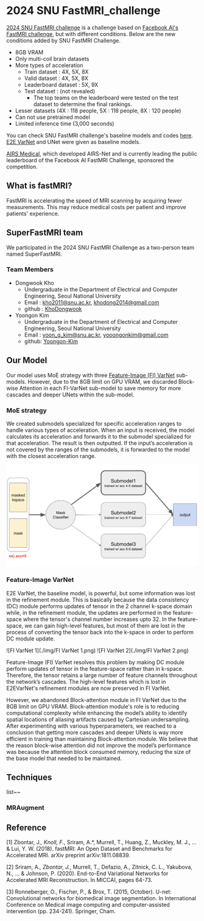 # 2024 SNU FastMRI_challenge
[2024 SNU FastMRI challenge](https://fastmri.snu.ac.kr/) is a challenge based on [Facebook AI's FastMRI challenge](https://web.archive.org/web/20230324102125mp_/https://fastmri.org/leaderboards), but with different conditions. Below are the new conditions added by SNU FastMRI Challenge.
* 8GB VRAM
* Only multi-coil brain datasets
* More types of acceleration
  - Train dataset : 4X, 5X, 8X
  - Valid dataset : 4X, 5X, 8X
  - Leaderboard dataset : 5X, 9X
  - Test dataset : (not revealed)
    - The top teams on the leaderboard were tested on the test dataset to determine the final rankings.
* Lesser datasets (4X : 118 people, 5X : 118 people, 8X : 120 people)
* Can not use pretrained model
* Limited inference time (3,000 seconds)

You can check SNU FastMRI challenge's baseline models and codes [here](https://github.com/LISTatSNU/FastMRI_challenge). [E2E VarNet](https://arxiv.org/abs/2004.06688) and UNet were given as baseline models.

[AIRS Medical](https://airsmed.com/en/), which developed AIRS-Net and is currently leading the public leaderboard of the Facebook AI FastMRI Challenge, sponsored the competition.

## What is fastMRI?
FastMRI is accelerating the speed of MRI scanning by acquiring fewer measurements. This may reduce medical costs per patient and improve patients' experience.

## SuperFastMRI team
We participated in the 2024 SNU FastMRI Challenge as a two-person team named SuperFastMRI.

### Team Members
* Dongwook Kho
  - Undergraduate in the Department of Electrical and Computer Engineering, Seoul National University
  - Email : kho2011@snu.ac.kr, khodong2014@gmail.com
  - github : [KhoDongwook](https://github.com/KhoDongwook)
* Yoongon Kim
  - Undergraduate in the Department of Electrical and Computer Engineering, Seoul National University
  - Email : yoon_g_kim@snu.ac.kr, yooongonkim@gmail.com
  - github: [Yoongon-Kim](https://github.com/Yoongon-Kim)

## Our Model
Our model uses MoE strategy with three [Feature-Image (FI) VarNet](https://www.nature.com/articles/s41598-024-59705-0) sub-models. However, due to the 8GB limit on GPU VRAM, we discarded Block-wise Attention in each FI-VarNet sub-model to save memory for more cascades and deeper UNets within the sub-model.

### MoE strategy
We created submodels specialized for specific acceleration ranges to handle various types of acceleration. When an input is received, the model calculates its acceleration and forwards it to the submodel specialized for that acceleration. The result is then outputted. If the input’s acceleration is not covered by the ranges of the submodels, it is forwarded to the model with the closest acceleration range.

![EntireModel](./img/EntireModel.png)

### Feature-Image VarNet
E2E VarNet, the baseline model, is powerful, but some information was lost in the refinement module. This is basically because the data consistency (DC) module performs updates of tensor in the 2 channel k-space domain while, in the refinement module, the updates are performed in the feature-space where the tensor's channel number increases upto 32. In the feature-space, we can gain high-level features, but most of them are lost in the process of converting the tensor back into the k-space in order to perform DC module update.

![FI VarNet 1](./img/FI VarNet 1.png)
![FI VarNet 2](./img/FI VarNet 2.png)

Feature-Image (FI) VarNet resolves this problem by making DC module perform updates of tensor in the feature-space rather than in k-space. Therefore, the tensor retains a large number of feature channels throughout the network’s cascades. The high-level features which is lost in E2EVarNet's refinement modules are now preserved in FI VarNet.

However, we abandoned Block-attention module in FI VarNet due to the 8GB limit on GPU VRAM. Block-attention module's role is to reducing computational complexity while enhancing the model’s ability to identify spatial locations of aliasing artifacts caused by Cartesian undersampling. After experimenting with various hyperparameters, we reached to a conclusion that getting more cascades and deeper UNets is way more efficient in training than maintaining Block-attention module. We believe that the reason block-wise attention did not improve the model’s performance was because the attention block consumed memory, reducing the size of the base model that needed to be maintained.

## Techniques
list~~
### MRAugment


## Reference
[1] Zbontar, J.*, Knoll, F.*, Sriram, A.*, Murrell, T., Huang, Z., Muckley, M. J., ... & Lui, Y. W. (2018). fastMRI: An Open Dataset and Benchmarks for Accelerated MRI. arXiv preprint arXiv:1811.08839.

[2] Sriram, A.*, Zbontar, J.*, Murrell, T., Defazio, A., Zitnick, C. L., Yakubova, N., ... & Johnson, P. (2020). End-to-End Variational Networks for Accelerated MRI Reconstruction. In MICCAI, pages 64-73.

[3] Ronneberger, O., Fischer, P., & Brox, T. (2015, October). U-net: Convolutional networks for biomedical image segmentation. In International Conference on Medical image computing and computer-assisted intervention (pp. 234-241). Springer, Cham.
